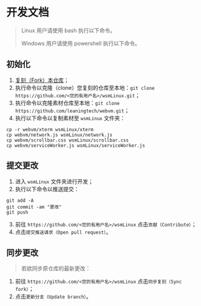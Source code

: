# 开发文档

> Linux 用户请使用 bash 执行以下命令。
>
> Windows 用户请使用 powershell 执行以下命令。

## 初始化

1. [复刻（Fork）本仓库](https://github.com/PJ-568/wsmLinux/fork)；
2. 执行命令以克隆（clone）您复刻的仓库至本地：`git clone https://github.com/<您的有用户名>/wsmLinux.git`；
3. 执行命令以克隆素材仓库至本地：`git clone https://github.com/leaningtech/webvm.git`；
4. 执行以下命令以复制素材至 `wsmLinux` 文件夹：

```shell
cp -r webvm/xterm wsmLinux/xterm
cp webvm/network.js wsmLinux/network.js
cp webvm/scrollbar.css wsmLinux/scrollbar.css
cp webvm/serviceWorker.js wsmLinux/serviceWorker.js
```

## 提交更改

1. 进入 `wsmLinux` 文件夹进行开发；
2. 执行以下命令以推送提交：

```shell
git add -A
git commit -am "更改"
git push
```

3. 前往 `https://github.com/<您的有用户名>/wsmLinux` 点击`贡献（Contribute）`；
4. 点击`提交推送请求（Open pull request）`。

## 同步更改

> 若欲同步原仓库的最新更改：

1. 前往 `https://github.com/<您的有用户名>/wsmLinux` 点击`同步复刻（Sync fork）`；
2. 点击`更新分支（Update branch）`。
